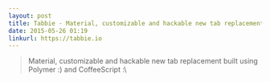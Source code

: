 ```yaml
---
layout: post
title: Tabbie - Material, customizable and hackable new tab replacement
date: 2015-05-26 01:19
linkurl: https://tabbie.io
---
```


> Material, customizable and hackable new tab replacement built using Polymer :) and CoffeeScript :\
